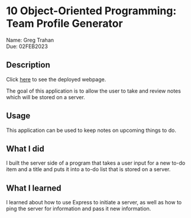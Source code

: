 # 10 Object-Oriented Programming: Team Profile Generator

Name: Greg Trahan  
Due: 02FEB2023

## Description

Click [here](https://express-practice-note-taker.herokuapp.com/) to see the deployed webpage.

The goal of this application is to allow the user to take and review notes which will be stored on a server.

## Usage

This application can be used to keep notes on upcoming things to do.

## What I did

I built the server side of a program that takes a user input for a new to-do item and a title and puts it into a to-do list that is stored on a server.

## What I learned

I learned about how to use Express to initiate a server, as well as how to ping the server for information and pass it new information.
